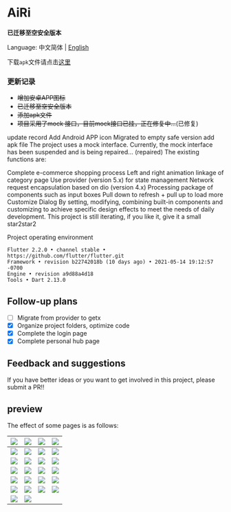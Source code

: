 # AiRi

<strong> 已迁移至空安全版本 </strong>

Language: 中文简体 | [English](README-EN.md)

下载`apk`文件请点击[这里](https://github.com/xieyezi/flutter-shopping-AiRi/blob/master/apk/airi.apk?raw=trueg)




### 更新记录
-  ~~增加安卓APP图标~~
- ~~已迁移至空安全版本~~
- ~~添加apk文件~~
-  ~~项目采用了mock 接口，目前mock接口已挂，正在修复中...~~(已修复)


update record
Add Android APP icon
Migrated to empty safe version
add apk file
The project uses a mock interface. Currently, the mock interface has been suspended and is being repaired... (repaired)
The existing functions are:

 Complete e-commerce shopping process
 Left and right animation linkage of category page
 Use provider (version 5.x) for state management
 Network request encapsulation based on dio (version 4.x)
 Processing package of components such as input boxes
 Pull down to refresh + pull up to load more
 Customize Dialog
By setting, modifying, combining built-in components and customizing to achieve specific design effects to meet the needs of daily development.
This project is still iterating, if you like it, give it a small star2star2

Project operating environment

```
Flutter 2.2.0 • channel stable • https://github.com/flutter/flutter.git
Framework • revision b22742018b (10 days ago) • 2021-05-14 19:12:57 -0700
Engine • revision a9d88a4d18
Tools • Dart 2.13.0
```

## Follow-up plans
- [ ] Migrate from provider to getx
- [x] Organize project folders, optimize code
- [x] Complete the login page
- [x] Complete personal hub page

## Feedback and suggestions

If you have better ideas or you want to get involved in this project, please submit a PR!!

## preview

The effect of some pages is as follows:

| ![](./screenshot/Screenshot_1.png)  | ![](./screenshot/Screenshot_2.png)  | ![](./screenshot/Screenshot_3.png)  | ![](./screenshot/Screenshot_4.png)  |
| :---------------------------------: | :---------------------------------: | :---------------------------------: | :---------------------------------: |
| ![](./screenshot/Screenshot_5.png)  | ![](./screenshot/Screenshot_6.png)  | ![](./screenshot/Screenshot_7.png)  | ![](./screenshot/Screenshot_8.png)  |
| ![](./screenshot/Screenshot_9.png)  | ![](./screenshot/Screenshot_10.png) | ![](./screenshot/Screenshot_11.png) | ![](./screenshot/Screenshot_12.png) |
| ![](./screenshot/Screenshot_13.png) | ![](./screenshot/Screenshot_14.png) | ![](./screenshot/Screenshot_17.png) | ![](./screenshot/Screenshot_18.png) |
| ![](./screenshot/Screenshot_15.png) | ![](./screenshot/Screenshot_19.png) | ![](./screenshot/Screenshot_20.png) | ![](./screenshot/Screenshot_21.png) |
| ![](./screenshot/Screenshot_22.jpg) | ![](./screenshot/Screenshot_23.jpg) | ![](./screenshot/Screenshot_24.jpg) | ![](./screenshot/Screenshot_25.jpg) |
| ![](./screenshot/Screenshot_26.jpg) | ![](./screenshot/Screenshot_27.jpg) |                                     |                                     |
